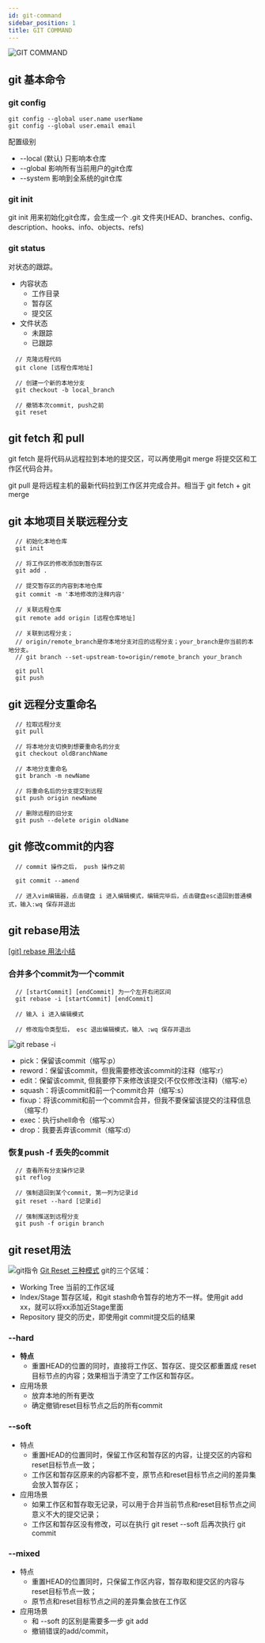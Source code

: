 ```yaml
---
id: git-command
sidebar_position: 1
title: GIT COMMAND
---
```


![GIT COMMAND](./img/git-command.jpeg)

## git 基本命令
### git config
```
git config --global user.name userName
git config --global user.email email
```
配置级别
- --local (默认) 只影响本仓库
- --global 影响所有当前用户的git仓库
- --system 影响到全系统的git仓库

### git init
git init 用来初始化git仓库，会生成一个 .git 文件夹(HEAD、branches、config、description、hooks、info、objects、refs)

### git status
对状态的跟踪。
- 内容状态
  - 工作目录
  - 暂存区
  - 提交区
- 文件状态
  - 未跟踪
  - 已跟踪

```
  // 克隆远程代码
  git clone [远程仓库地址]

  // 创建一个新的本地分支
  git checkout -b local_branch

  // 撤销本次commit, push之前
  git reset
```

## git fetch 和 pull
git fetch 是将代码从远程拉到本地的提交区，可以再使用git merge 将提交区和工作区代码合并。

git pull 是将远程主机的最新代码拉到工作区并完成合并。相当于 git fetch + git merge

## git 本地项目关联远程分支
```
  // 初始化本地仓库
  git init 

  // 将工作区的修改添加到暂存区
  git add .

  // 提交暂存区的内容到本地仓库
  git commit -m '本地修改的注释内容'

  // 关联远程仓库
  git remote add origin [远程仓库地址]

  // 关联到远程分支；
  // origin/remote_branch是你本地分支对应的远程分支；your_branch是你当前的本地分支。
  // git branch --set-upstream-to=origin/remote_branch your_branch

  git pull 
  git push
```


## git 远程分支重命名
```
  // 拉取远程分支
  git pull

  // 将本地分支切换到想要重命名的分支
  git checkout oldBranchName

  // 本地分支重命名
  git branch -m newName 

  // 将重命名后的分支提交到远程
  git push origin newName

  // 删除远程的旧分支
  git push --delete origin oldName
```

## git 修改commit的内容
```
  // commit 操作之后， push 操作之前

  git commit --amend

  // 进入vim编辑器，点击键盘 i 进入编辑模式，编辑完毕后，点击键盘esc退回到普通模式，输入:wq 保存并退出
```

## git rebase用法

  [[git] rebase 用法小结](https://www.jianshu.com/p/4a8f4af4e803)

  ### 合并多个commit为一个commit
  ```
    // [startCommit] [endCommit] 为一个左开右闭区间
    git rebase -i [startCommit] [endCommit]

    // 输入 i 进入编辑模式

    // 修改指令类型后， esc 退出编辑模式，输入 :wq 保存并退出
  ```

  ![git rebase -i](./img/rebase.png)

  - pick：保留该commit（缩写:p）
  - reword：保留该commit，但我需要修改该commit的注释（缩写:r）
  - edit：保留该commit, 但我要停下来修改该提交(不仅仅修改注释)（缩写:e）
  - squash：将该commit和前一个commit合并（缩写:s）
  - fixup：将该commit和前一个commit合并，但我不要保留该提交的注释信息（缩写:f）
  - exec：执行shell命令（缩写:x）
  - drop：我要丢弃该commit（缩写:d）


  ### 恢复push -f 丢失的commit
  ```
    // 查看所有分支操作记录
    git reflog

    // 强制退回到某个commit, 第一列为记录id
    git reset --hard [记录id]

    // 强制推送到远程分支
    git push -f origin branch

  ```

## git reset用法
![git指令](./img/git.webp)
[Git Reset 三种模式](https://www.jianshu.com/p/c2ec5f06cf1a)
git的三个区域：
- Working Tree 当前的工作区域
- Index/Stage 暂存区域，和git stash命令暂存的地方不一样。使用git add xx，就可以将xx添加近Stage里面
- Repository 提交的历史，即使用git commit提交后的结果

### --hard
- **特点**
  - 重置HEAD的位置的同时，直接将工作区、暂存区、提交区都重置成 reset 目标节点的内容；效果相当于清空了工作区和暂存区。
- 应用场景
  - 放弃本地的所有更改
  - 确定撤销reset目标节点之后的所有commit

### --soft
- 特点
  - 重置HEAD的位置同时，保留工作区和暂存区的内容，让提交区的内容和reset目标节点一致；
  - 工作区和暂存区原来的内容都不变，原节点和reset目标节点之间的差异集会放入暂存区；
- 应用场景
  - 如果工作区和暂存取无记录，可以用于合并当前节点和reset目标节点之间意义不大的提交记录；
  - 工作区和暂存区没有修改，可以在执行 git reset --soft 后再次执行 git commit

### --mixed
- 特点
  - 重置HEAD的位置同时，只保留工作区内容，暂存取和提交区的内容与reset目标节点一致；
  - 原节点和reset目标节点之间的差异集会放在工作区
- 应用场景
  - 和 --soft 的区别是需要多一步 git add
  - 撤销错误的add/commit，
